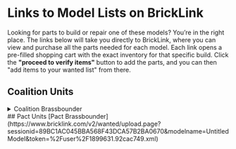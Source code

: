# Links to Model Lists on BrickLink
Looking for parts to build or repair one of these models? You’re in the right place. The links below will take you directly to BrickLink, where you can view and purchase all the parts needed for each model. Each link opens a pre-filled shopping cart with the exact inventory for that specific build. Click the **"proceed to verify items"** button to add the parts, and you can then "add items to your wanted list" from there.
## Coalition Units
<details><summary> Coalition Brassbounder </summary>
```xml
<INVENTORY>
    <ITEM>
        <ITEMTYPE>P</ITEMTYPE>
        <ITEMID>4733</ITEMID>
        <COLOR>85</COLOR>
        <MINQTY>1</MINQTY>
    </ITEM>
    <ITEM>
        <ITEMTYPE>P</ITEMTYPE>
        <ITEMID>4081b</ITEMID>
        <COLOR>85</COLOR>
        <MINQTY>2</MINQTY>
    </ITEM>
    <ITEM>
        <ITEMTYPE>P</ITEMTYPE>
        <ITEMID>86208</ITEMID>
        <COLOR>85</COLOR>
        <MINQTY>1</MINQTY>
    </ITEM>
    <ITEM>
        <ITEMTYPE>P</ITEMTYPE>
        <ITEMID>85861</ITEMID>
        <COLOR>85</COLOR>
        <MINQTY>1</MINQTY>
    </ITEM>
    <ITEM>
        <ITEMTYPE>P</ITEMTYPE>
        <ITEMID>4697b</ITEMID>
        <COLOR>86</COLOR>
        <MINQTY>1</MINQTY>
    </ITEM>
    <ITEM>
        <ITEMTYPE>P</ITEMTYPE>
        <ITEMID>4085d</ITEMID>
        <COLOR>86</COLOR>
        <MINQTY>4</MINQTY>
    </ITEM>
    <ITEM>
        <ITEMTYPE>P</ITEMTYPE>
        <ITEMID>15712</ITEMID>
        <COLOR>86</COLOR>
        <MINQTY>4</MINQTY>
    </ITEM>
    <ITEM>
        <ITEMTYPE>P</ITEMTYPE>
        <ITEMID>26047</ITEMID>
        <COLOR>86</COLOR>
        <MINQTY>2</MINQTY>
    </ITEM>
    <ITEM>
        <ITEMTYPE>P</ITEMTYPE>
        <ITEMID>35464</ITEMID>
        <COLOR>86</COLOR>
        <MINQTY>1</MINQTY>
    </ITEM>
    <ITEM>
        <ITEMTYPE>P</ITEMTYPE>
        <ITEMID>3070</ITEMID>
        <COLOR>55</COLOR>
        <MINQTY>1</MINQTY>
    </ITEM>
    <ITEM>
        <ITEMTYPE>P</ITEMTYPE>
        <ITEMID>60849</ITEMID>
        <COLOR>86</COLOR>
        <MINQTY>2</MINQTY>
    </ITEM>
    <ITEM>
        <ITEMTYPE>P</ITEMTYPE>
        <ITEMID>32828</ITEMID>
        <COLOR>86</COLOR>
        <MINQTY>2</MINQTY>
    </ITEM>
    <ITEM>
        <ITEMTYPE>P</ITEMTYPE>
        <ITEMID>30162</ITEMID>
        <COLOR>85</COLOR>
        <MINQTY>1</MINQTY>
    </ITEM>
    <ITEM>
        <ITEMTYPE>P</ITEMTYPE>
        <ITEMID>11090</ITEMID>
        <COLOR>85</COLOR>
        <MINQTY>1</MINQTY>
    </ITEM>
</INVENTORY>
```
</details>
## Pact Units
[Pact Brassbounder](https://www.bricklink.com/v2/wanted/upload.page?sessionid=89BC1AC045BBA568F43DCA57B2BA0670&modelname=UntitledModel&token=%2Fuser%2F1899631.92cac749.xml)
